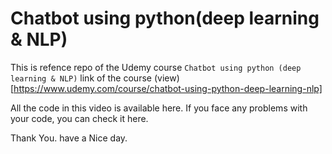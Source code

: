 # Chatbot using python(deep learning & NLP)

This is refence repo of the Udemy course `Chatbot using python (deep learning & NLP)`
link of the course (view)[https://www.udemy.com/course/chatbot-using-python-deep-learning-nlp]

All the code in this video is available here. If you face any problems with your code, you can check it here.

Thank You. have a Nice day.

